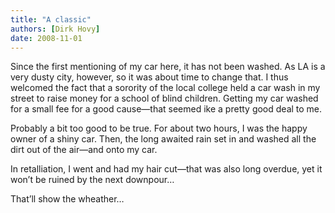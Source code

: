 ```yaml
---
title: "A classic"
authors: [Dirk Hovy]
date: 2008-11-01
---
```


Since the first mentioning of my car here, it has not been washed. As LA is a very dusty city, however, so it was about time to change that. I thus welcomed the fact that a sorority of the local college held a car wash in my street to raise money for a school of blind children. Getting my car washed for a small fee for a good cause―that seemed ike a pretty good deal to me.


Probably a bit too good to be true. For about two hours, I was the happy owner of a shiny car. Then, the long awaited rain set in and washed all the dirt out of the air―and onto my car.


In retalliation, I went and had my hair cut―that was also long overdue, yet it won’t be ruined by the next downpour…

That’ll show the wheather…
